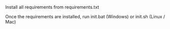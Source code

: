 Install all requirements from requirements.txt

Once the requirements are installed, run init.bat (Windows) or init.sh (Linux / Mac)